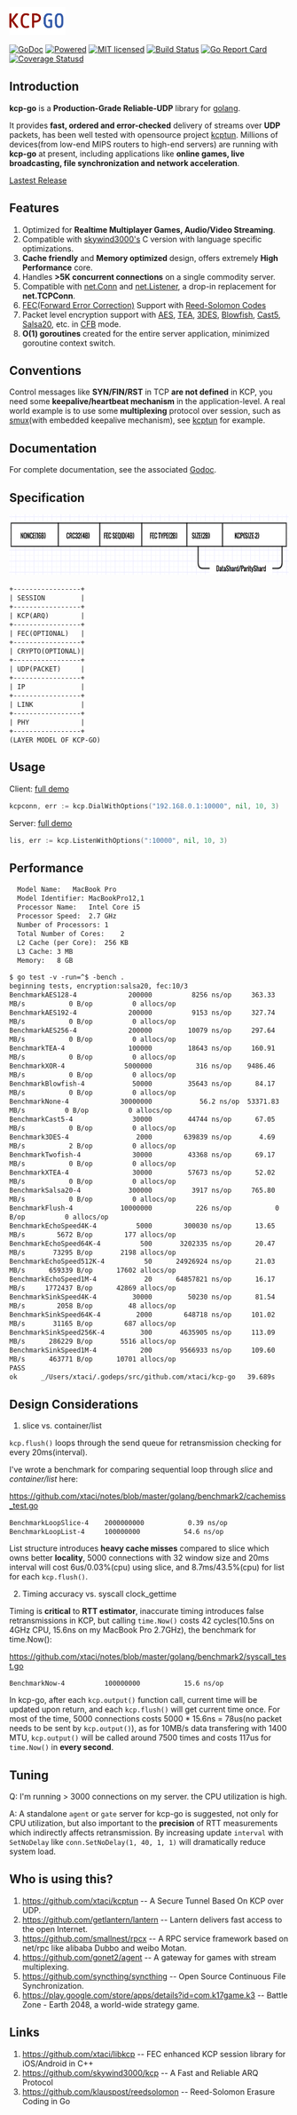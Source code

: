 <img src="kcp-go.png" alt="kcp-go" height="50px" />


[![GoDoc][1]][2] [![Powered][9]][10] [![MIT licensed][11]][12] [![Build Status][3]][4] [![Go Report Card][5]][6] [![Coverage Statusd][7]][8]

[1]: https://godoc.org/github.com/xtaci/kcp-go?status.svg
[2]: https://godoc.org/github.com/xtaci/kcp-go
[3]: https://travis-ci.org/xtaci/kcp-go.svg?branch=master
[4]: https://travis-ci.org/xtaci/kcp-go
[5]: https://goreportcard.com/badge/github.com/xtaci/kcp-go
[6]: https://goreportcard.com/report/github.com/xtaci/kcp-go
[7]: https://codecov.io/gh/xtaci/kcp-go/branch/master/graph/badge.svg
[8]: https://codecov.io/gh/xtaci/kcp-go
[9]: https://img.shields.io/badge/KCP-Powered-blue.svg
[10]: https://github.com/skywind3000/kcp
[11]: https://img.shields.io/badge/license-MIT-blue.svg
[12]: LICENSE

## Introduction

**kcp-go** is a **Production-Grade Reliable-UDP** library for [golang](https://golang.org/). 

It provides **fast, ordered and error-checked** delivery of streams over **UDP** packets, has been well tested with opensource project [kcptun](https://github.com/xtaci/kcptun). Millions of devices(from low-end MIPS routers to high-end servers) are running with **kcp-go** at present, including applications like **online games, live broadcasting, file synchronization and network acceleration**.

[Lastest Release](https://github.com/xtaci/kcp-go/releases)

## Features

1. Optimized for **Realtime Multiplayer Games, Audio/Video Streaming**.
1. Compatible with [skywind3000's](https://github.com/skywind3000) C version with language specific optimizations.
1. **Cache friendly** and **Memory optimized** design, offers extremely **High Performance** core.
1. Handles **>5K concurrent connections** on a single commodity server.
1. Compatible with [net.Conn](https://golang.org/pkg/net/#Conn) and [net.Listener](https://golang.org/pkg/net/#Listener), a drop-in replacement for **net.TCPConn**.
1. [FEC(Forward Error Correction)](https://en.wikipedia.org/wiki/Forward_error_correction) Support with [Reed-Solomon Codes](https://en.wikipedia.org/wiki/Reed%E2%80%93Solomon_error_correction)
1. Packet level encryption support with [AES](https://en.wikipedia.org/wiki/Advanced_Encryption_Standard), [TEA](https://en.wikipedia.org/wiki/Tiny_Encryption_Algorithm), [3DES](https://en.wikipedia.org/wiki/Triple_DES), [Blowfish](https://en.wikipedia.org/wiki/Blowfish_(cipher)), [Cast5](https://en.wikipedia.org/wiki/CAST-128), [Salsa20]( https://en.wikipedia.org/wiki/Salsa20), etc. in [CFB](https://en.wikipedia.org/wiki/Block_cipher_mode_of_operation#Cipher_Feedback_.28CFB.29) mode.
1. **O(1) goroutines** created for the entire server application, minimized goroutine context switch.

## Conventions

Control messages like **SYN/FIN/RST** in TCP **are not defined** in KCP, you need some **keepalive/heartbeat mechanism** in the application-level. A real world example is to use some **multiplexing** protocol over session, such as [smux](https://github.com/xtaci/smux)(with embedded keepalive mechanism), see [kcptun](https://github.com/xtaci/kcptun) for example.

## Documentation

For complete documentation, see the associated [Godoc](https://godoc.org/github.com/xtaci/kcp-go).

## Specification

<img src="frame.png" alt="Frame Format" height="109px" />

```
+-----------------+
| SESSION         |
+-----------------+
| KCP(ARQ)        |
+-----------------+
| FEC(OPTIONAL)   |
+-----------------+
| CRYPTO(OPTIONAL)|
+-----------------+
| UDP(PACKET)     |
+-----------------+
| IP              |
+-----------------+
| LINK            |
+-----------------+
| PHY             |
+-----------------+
(LAYER MODEL OF KCP-GO)
```


## Usage

Client:   [full demo](https://github.com/xtaci/kcptun/blob/master/client/main.go)
```go
kcpconn, err := kcp.DialWithOptions("192.168.0.1:10000", nil, 10, 3)
```
Server:   [full demo](https://github.com/xtaci/kcptun/blob/master/server/main.go)
```go
lis, err := kcp.ListenWithOptions(":10000", nil, 10, 3)
```

## Performance
```
  Model Name:	MacBook Pro
  Model Identifier:	MacBookPro12,1
  Processor Name:	Intel Core i5
  Processor Speed:	2.7 GHz
  Number of Processors:	1
  Total Number of Cores:	2
  L2 Cache (per Core):	256 KB
  L3 Cache:	3 MB
  Memory:	8 GB
```
```
$ go test -v -run=^$ -bench .
beginning tests, encryption:salsa20, fec:10/3
BenchmarkAES128-4          	  200000	      8256 ns/op	 363.33 MB/s	       0 B/op	       0 allocs/op
BenchmarkAES192-4          	  200000	      9153 ns/op	 327.74 MB/s	       0 B/op	       0 allocs/op
BenchmarkAES256-4          	  200000	     10079 ns/op	 297.64 MB/s	       0 B/op	       0 allocs/op
BenchmarkTEA-4             	  100000	     18643 ns/op	 160.91 MB/s	       0 B/op	       0 allocs/op
BenchmarkXOR-4             	 5000000	       316 ns/op	9486.46 MB/s	       0 B/op	       0 allocs/op
BenchmarkBlowfish-4        	   50000	     35643 ns/op	  84.17 MB/s	       0 B/op	       0 allocs/op
BenchmarkNone-4            	30000000	        56.2 ns/op	53371.83 MB/s	       0 B/op	       0 allocs/op
BenchmarkCast5-4           	   30000	     44744 ns/op	  67.05 MB/s	       0 B/op	       0 allocs/op
Benchmark3DES-4            	    2000	    639839 ns/op	   4.69 MB/s	       2 B/op	       0 allocs/op
BenchmarkTwofish-4         	   30000	     43368 ns/op	  69.17 MB/s	       0 B/op	       0 allocs/op
BenchmarkXTEA-4            	   30000	     57673 ns/op	  52.02 MB/s	       0 B/op	       0 allocs/op
BenchmarkSalsa20-4         	  300000	      3917 ns/op	 765.80 MB/s	       0 B/op	       0 allocs/op
BenchmarkFlush-4           	10000000	       226 ns/op	       0 B/op	       0 allocs/op
BenchmarkEchoSpeed4K-4     	    5000	    300030 ns/op	  13.65 MB/s	    5672 B/op	     177 allocs/op
BenchmarkEchoSpeed64K-4    	     500	   3202335 ns/op	  20.47 MB/s	   73295 B/op	    2198 allocs/op
BenchmarkEchoSpeed512K-4   	      50	  24926924 ns/op	  21.03 MB/s	  659339 B/op	   17602 allocs/op
BenchmarkEchoSpeed1M-4     	      20	  64857821 ns/op	  16.17 MB/s	 1772437 B/op	   42869 allocs/op
BenchmarkSinkSpeed4K-4     	   30000	     50230 ns/op	  81.54 MB/s	    2058 B/op	      48 allocs/op
BenchmarkSinkSpeed64K-4    	    2000	    648718 ns/op	 101.02 MB/s	   31165 B/op	     687 allocs/op
BenchmarkSinkSpeed256K-4   	     300	   4635905 ns/op	 113.09 MB/s	  286229 B/op	    5516 allocs/op
BenchmarkSinkSpeed1M-4     	     200	   9566933 ns/op	 109.60 MB/s	  463771 B/op	   10701 allocs/op
PASS
ok  	_/Users/xtaci/.godeps/src/github.com/xtaci/kcp-go	39.689s
```

## Design Considerations

1. slice vs. container/list

`kcp.flush()` loops through the send queue for retransmission checking for every 20ms(interval).

I've wrote a benchmark for comparing sequential loop through *slice* and *container/list* here:

https://github.com/xtaci/notes/blob/master/golang/benchmark2/cachemiss_test.go

```
BenchmarkLoopSlice-4   	2000000000	         0.39 ns/op
BenchmarkLoopList-4    	100000000	        54.6 ns/op
```

List structure introduces **heavy cache misses** compared to slice which owns better **locality**, 5000 connections with 32 window size and 20ms interval will cost 6us/0.03%(cpu) using slice, and 8.7ms/43.5%(cpu) for list for each `kcp.flush()`.

2. Timing accuracy vs. syscall clock_gettime

Timing is **critical** to **RTT estimator**, inaccurate timing introduces false retransmissions in KCP, but calling `time.Now()` costs 42 cycles(10.5ns on 4GHz CPU, 15.6ns on my MacBook Pro 2.7GHz), the benchmark for time.Now():

https://github.com/xtaci/notes/blob/master/golang/benchmark2/syscall_test.go

```
BenchmarkNow-4         	100000000	        15.6 ns/op
```

In kcp-go, after each `kcp.output()` function call, current time will be updated upon return, and each `kcp.flush()` will get current time once. For most of the time, 5000 connections costs 5000 * 15.6ns = 78us(no packet needs to be sent by `kcp.output()`), as for 10MB/s data transfering with 1400 MTU, `kcp.output()` will be called around 7500 times and costs 117us for `time.Now()` in **every second**.


## Tuning

Q: I'm running > 3000 connections on my server. the CPU utilization is high.

A: A standalone `agent` or `gate` server for kcp-go is suggested, not only for CPU utilization, but also important to the **precision** of RTT measurements which indirectly affects retransmission. By increasing update `interval` with `SetNoDelay` like `conn.SetNoDelay(1, 40, 1, 1)` will dramatically reduce system load.

## Who is using this?

1. https://github.com/xtaci/kcptun -- A Secure Tunnel Based On KCP over UDP.
2. https://github.com/getlantern/lantern -- Lantern delivers fast access to the open Internet. 
3. https://github.com/smallnest/rpcx -- A RPC service framework based on net/rpc like alibaba Dubbo and weibo Motan.
4. https://github.com/gonet2/agent -- A gateway for games with stream multiplexing.
5. https://github.com/syncthing/syncthing -- Open Source Continuous File Synchronization.
6. https://play.google.com/store/apps/details?id=com.k17game.k3 -- Battle Zone - Earth 2048, a world-wide strategy game.

## Links

1. https://github.com/xtaci/libkcp -- FEC enhanced KCP session library for iOS/Android in C++
2. https://github.com/skywind3000/kcp -- A Fast and Reliable ARQ Protocol
3. https://github.com/klauspost/reedsolomon -- Reed-Solomon Erasure Coding in Go

